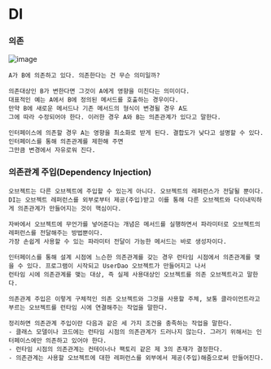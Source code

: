 # DI

### 의존
![image](https://user-images.githubusercontent.com/70372188/214517672-016a8100-bc8c-4a83-a410-4d605a359659.png)

```
A가 B에 의존하고 있다. 의존한다는 건 무슨 의미일까? 

의존대상인 B가 변한다면 그것이 A에게 영향을 미친다는 의미이다.
대표적인 예는 A에서 B에 정의된 메서드를 호출하는 경우이다. 
만약 B에 새로운 메서드나 기존 메서드의 형식이 변경될 경우 A도 
그에 따라 수정되어야 한다. 이러한 경우 A와 B는 의존관계가 있다고 말한다.

인터페이스에 의존할 경우 A는 영향을 최소화로 받게 된다. 결합도가 낮다고 설명할 수 있다. 인터페이스를 통해 의존관계를 제한해 주면
그만큼 변경에서 자유로워 진다.
```
### 의존관계 주입(Dependency Injection)
```
오브젝트는 다른 오브젝트에 주입할 수 있는게 아니다. 오브젝트의 레퍼런스가 전달될 뿐이다.
DI는 오브젝트 레퍼런스를 외부로부터 제공(주입)받고 이를 통해 다른 오브젝트와 다이내믹하게 의존관계가 만들어지는 것이 핵심이다.

자바에서 오브젝트에 무언가를 넣어준다는 개념은 메서드를 실행하면서 파라미터로 오브젝트의 레퍼런스를 전달해주는 방법뿐이다.
가장 손쉽게 사용할 수 있는 파라미터 전달이 가능한 메서드는 바로 생성자이다.
```
```
인터페이스를 통해 설계 시점에 느슨한 의존관계를 갖는 경우 런타임 시점에서 의존관계를 맺을 수 있다. 프로그램이 시작되고 UserDao 오브젝트가 만들어지고 나서
런타임 시에 의존관계를 맺는 대상, 즉 실제 사용대상인 오브젝트를 의존 오브젝트라고 말한다.

의존관계 주입은 이렇게 구체적인 의존 오브젝트와 그것을 사용할 주체, 보통 클라이언트라고 부르는 오브젝트를 런타임 시에 연결해주는 작업을 말한다.

정리하면 의존관계 주입이란 다음과 같은 세 가지 조건을 충족하는 작업을 말한다.
- 클래스 모델이나 코드에는 런타임 시점의 의존관계가 드러나지 않는다. 그러기 위해서는 인터페이스에만 의존하고 있어야 한다.
- 런타임 시점의 의존관계는 컨테이너나 팩토리 같은 제 3의 존재가 결정한다.
- 의존관계는 사용할 오브젝트에 대한 레퍼런스를 외부에서 제공(주입)해줌으로써 만들어진다.
```


